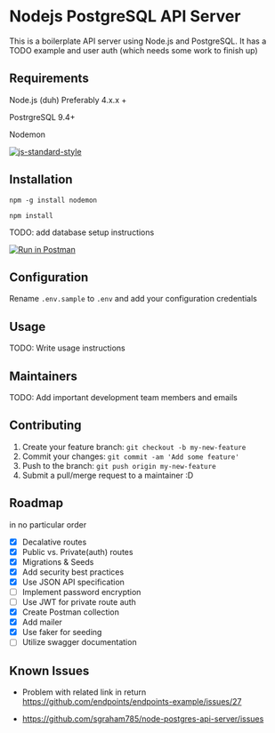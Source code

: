 # Nodejs PostgreSQL API Server

This is a boilerplate API server using Node.js and PostgreSQL.  It has a TODO example and user auth (which needs some work to finish up)

## Requirements
Node.js (duh) Preferably 4.x.x +

PostrgreSQL 9.4+

Nodemon

[![js-standard-style](https://cdn.rawgit.com/feross/standard/master/badge.svg)](https://github.com/feross/standard)

## Installation

`npm -g install nodemon`

`npm install`

TODO: add database setup instructions

[![Run in Postman](https://run.pstmn.io/button.svg)](https://app.getpostman.com/run-collection/f8493f5b75ab1b296b22)

## Configuration

Rename `.env.sample` to `.env` and add your configuration credentials

## Usage

TODO: Write usage instructions

## Maintainers

TODO: Add important development team members and emails

## Contributing

1. Create your feature branch: `git checkout -b my-new-feature`
2. Commit your changes: `git commit -am 'Add some feature'`
3. Push to the branch: `git push origin my-new-feature`
4. Submit a pull/merge request to a maintainer :D

## Roadmap
in no particular order

- [x] Decalative routes
- [x] Public vs. Private(auth) routes
- [x] Migrations & Seeds
- [x] Add security best practices
- [x] Use JSON API specification
- [ ] Implement password encryption
- [ ] Use JWT for private route auth
- [x] Create Postman collection
- [x] Add mailer
- [x] Use faker for seeding
- [ ] Utilize swagger documentation

## Known Issues
* Problem with related link in return https://github.com/endpoints/endpoints-example/issues/27

* https://github.com/sgraham785/node-postgres-api-server/issues
